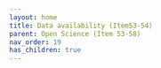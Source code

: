 ```yaml
---
layout: home
title: Data availability (Item53-54)
parent: Open Science (Item 53-58)
nav_order: 19
has_children: true
---
```

